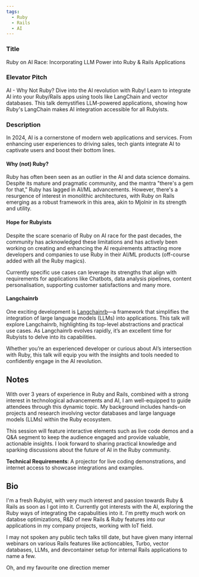 ```yaml
---
tags:
  - Ruby
  - Rails
  - AI
---
```

### Title
Ruby on AI Race: Incorporating LLM Power into Ruby & Rails Applications

### Elevator Pitch
AI - Why Not Ruby? Dive into the AI revolution with Ruby! Learn to integrate AI into your Ruby/Rails apps using tools like LangChain and vector databases. This talk demystifies LLM-powered applications, showing how Ruby's LangChain makes AI integration accessible for all Rubyists.

### Description
In 2024, AI is a cornerstone of modern web applications and services. From enhancing user experiences to driving sales, tech giants integrate AI to captivate users and boost their bottom lines.

#### Why (not) Ruby?
Ruby has often been seen as an outlier in the AI and data science domains. Despite its mature and pragmatic community, and the mantra "there's a gem for that," Ruby has lagged in AI/ML advancements. 
However, there's a resurgence of interest in monolithic architectures, with Ruby on Rails emerging as a robust framework in this area, akin to Mjolnir in its strength and utility.

#### Hope for Rubyists
Despite the scare scenario of Ruby on AI race for the past decades, the community has acknowledged these limitations and has actively been working on creating and enhancing the AI requirements attracting more developers and companies to use Ruby in their AI/ML products (off-course added with all the Ruby magics). 

Currently specific use cases can leverage its strengths that align with requirements for applications like Chatbots, data analysis pipelines, content personalisation, supporting customer satisfactions and many more.

#### Langchainrb
One exciting development is [Langchainrb](https://github.com/patterns-ai-core/langchainrb)—a framework that simplifies the integration of large language models (LLMs) into applications. This talk will explore Langchainrb, highlighting its top-level abstractions and practical use cases. As Langchainrb evolves rapidly, it’s an excellent time for Rubyists to delve into its capabilities.

Whether you’re an experienced developer or curious about AI’s intersection with Ruby, this talk will equip you with the insights and tools needed to confidently engage in the AI revolution.

## Notes
With over 3 years of experience in Ruby and Rails, combined with a strong interest in technological advancements and AI, I am well-equipped to guide attendees through this dynamic topic. My background includes hands-on projects and research involving vector databases and large language models (LLMs) within the Ruby ecosystem.

This session will feature interactive elements such as live code demos and a Q&A segment to keep the audience engaged and provide valuable, actionable insights. I look forward to sharing practical knowledge and sparking discussions about the future of AI in the Ruby community.

**Technical Requirements**: A projector for live coding demonstrations, and internet access to showcase integrations and examples.


## Bio
I'm a fresh Rubyist, with very much interest and passion towards Ruby & Rails as soon as I got into it. Currently got interests with the AI, exploring the Ruby ways of integrating the capabulities into it. I'm pretty much work on databse optimizations, R&D of new Rails & Ruby features into our applications in my company projects, working with IoT field. 

I may not spoken any public tech talks till date, but have given many internal webinars on various Rails features like actioncables, Turbo, vector databases, LLMs, and devcontainer setup for internal Rails applications to name a few.

Oh, and my favourite one direction memer